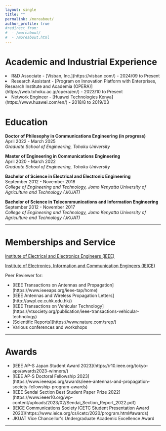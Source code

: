 ```yaml
---
layout: single
title: ""
permalink: /moreabout/
author_profile: true
#redirect_from:
#  - /moreabout/
#  - /moreabout.html
---
```

Academic and Industrial Experience
======
<li>R&D Associate - [Visban, Inc.](https://visban.com/) - 2024/09 to Present</li>
<li>Research Assistant - [Program on Innovation Platform with Enterprises, Research Institute and Academia (OPERA)](https://web.tohoku.ac.jp/opera/en/) - 2023/10 to Present</li>
<li>Network Engineer - [Huawei Technologies Kenya](https://www.huawei.com/en/) - 2018/8 to 2019/03</li>

Education
======
**Doctor of Philosophy in Communications Engineering (in progress)**<br>
April 2022 - March 2025<br>
<em>Graduate School of Engineering, Tohoku University</em><br>

**Master of Engineering in Communications Engineering**<br>
April 2020 - March 2022<br>
<em>Graduate School of Engineering, Tohoku University</em><br>

**Bachelor of Science in Electrical and Electronic Engineering**<br>
September 2012 - November 2018<br>
<em>College of Engineering and Technology, Jomo Kenyatta University of Agriculture and Technology (JKUAT)</em><br>

**Bachelor of Science in Telecommunications and Information Engineering**<br>
September 2012 - November 2017<br>
<em>College of Engineering and Technology, Jomo Kenyatta University of Agriculture and Technology (JKUAT)</em><br>

------

Memberships and Service
======
[Institute of Electrical and Electronics Engineers (IEEE)](https://www.ieee.org/)<br>

[Institute of Electronics, Information and Communication Engineers (IEICE)](https://www.ieice.org/eng_r/index.html)<br>

Peer Reviewer for:
<ul>
<li>[IEEE Transactions on Antennas and Propagation](https://www.ieeeaps.org/ieee-tap/home)</li>
<li>[IEEE Antennas and Wireless Propagation Letters](http://awpl.ee.cuhk.edu.hk/)</li>
<li>[IEEE Transactions on Vehicular Technology](https://vtsociety.org/publication/ieee-transactions-vehicular-technology)</li>
<li>[Scientific Reports](https://www.nature.com/srep/)</li>
<li>Various conferences and workshops</li>
</ul>

------

Awards
======
<ul>
<li>[IEEE AP-S Japan Student Award 2023](https://r10.ieee.org/tokyo-aps/awards2023-winners/)</li>
<li>[IEEE AP-S Doctoral Fellowship 2023](https://www.ieeeaps.org/awards/ieee-antennas-and-propagation-society-fellowship-program-awards)</li>
<li>[IEEE Sendai Section Best Student Paper Prize 2022](https://www.ieeer10.org/wp-content/uploads/2023/02/Sendai_Section_Report_2022.pdf)</li>
<li>[IEICE Communications Society ICETC Student Presentation Award 2020](https://www.ieice.org/cs/icetc/2020/program.html#awards)</li>
<li>JKUAT Vice Chancellor's Undergraduate Academic Excellence Award</li>
</ul>

------
